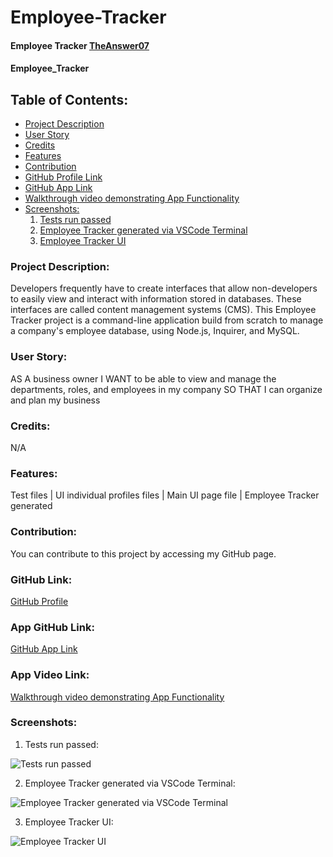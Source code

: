 # Employee-Tracker

#### Employee Tracker [TheAnswer07](https://github.com/TheAnswer07)

#### Employee_Tracker

## Table of Contents:
* [Project Description](#project-description)
* [User Story](#username)
* [Credits](#credits)
* [Features](#features)
* [Contribution](#contribution)
* [GitHub Profile Link](#github-profile)
* [GitHub App Link](#app-github-link)
* [Walkthrough video demonstrating App Functionality](#app-video-link)
* [Screenshots:](#screenshots)
    1. [Tests run passed](#Tests-run-passed)
    2. [Employee Tracker generated via VSCode Terminal](#Employee-Tracker-generated-via-VSCode-Terminal)
    3. [Employee Tracker UI](#Employee-Tracker-UI)



### Project Description:

Developers frequently have to create interfaces that allow non-developers to easily view and interact with information stored in databases. These interfaces are called content management systems (CMS). This Employee Tracker project is a command-line application build from scratch to manage a company's employee database, using Node.js, Inquirer, and MySQL.

### User Story:

AS A business owner
I WANT to be able to view and manage the departments, roles, and employees in my company
SO THAT I can organize and plan my business

### Credits:

N/A

### Features:

Test files | UI individual profiles files | Main UI page file | Employee Tracker generated

### Contribution:

You can contribute to this project by accessing my GitHub page.

### GitHub Link:

[GitHub Profile](https://github.com/TheAnswer07)

### App GitHub Link:

[GitHub App Link](https://theanswer07.github.io/Employee_Tracker/)

### App Video Link:

[Walkthrough video demonstrating App Functionality](https://)

### Screenshots:

1. Tests run passed:

![Tests run passed](screenshots/ "Tests run passed")

2. Employee Tracker generated via VSCode Terminal:

![Employee Tracker generated via VSCode Terminal](screenshots/ "Employee Tracker generated via VSCode Terminal")

3. Employee Tracker UI:

![Employee Tracker UI](screenshots/ "Employee Tracker UI")